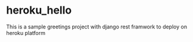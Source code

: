 # heroku_hello
This is a sample greetings project with django rest framwork to deploy on heroku platform
